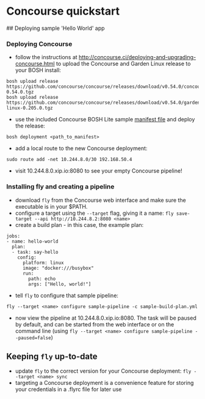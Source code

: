 # Concourse quickstart

## Deploying sample 'Hello World' app
### Deploying Concourse

* follow the instructions at http://concourse.ci/deploying-and-upgrading-concourse.html to upload the Concourse and Garden Linux release to your BOSH install:

```
bosh upload release https://github.com/concourse/concourse/releases/download/v0.54.0/concourse-0.54.0.tgz
bosh upload release https://github.com/concourse/concourse/releases/download/v0.54.0/garden-linux-0.205.0.tgz
```

* use the included Concourse BOSH Lite sample [manifest file](https://github.com/concourse/concourse/blob/master/manifests/bosh-lite.yml) and deploy the release:

`bosh deployment <path_to_manifest>`

* add a local route to the new Concourse deployment:

`sudo route add -net 10.244.8.0/30 192.168.50.4`

* visit 10.244.8.0.xip.io:8080 to see your empty Concourse pipeline!

### Installing fly and creating a pipeline
* download `fly` from the Concourse web interface and make sure the executable is in your $PATH.
* configure a target using the `--target` flag, giving it a name:
`fly save-target --api http://10.244.8.2:8080 <name>`
* create a build plan - in this case, the example plan:

```
jobs:
- name: hello-world
  plan:
  - task: say-hello
    config:
      platform: linux
      image: "docker:///busybox"
      run:
        path: echo
        args: ["Hello, world!"]
```

* tell `fly` to configure that sample pipeline:

`fly --target <name> configure sample-pipeline -c sample-build-plan.yml`

* now view the pipeline at 10.244.8.0.xip.io:8080. The task will be paused by default, and can be started from the web interface or on the command line (using `fly --target <name> configure sample-pipeline --paused=false`)

## Keeping `fly` up-to-date
* update `fly` to the correct version for your Concourse deployment:
`fly --target <name> sync`
* targeting a Concourse deployment is a convenience feature for storing your credentials in a .flyrc file for later use